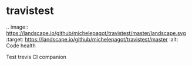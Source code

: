 # travistest

.. image:: https://landscape.io/github/michelepagot/travistest/master/landscape.svg
   :target: https://landscape.io/github/michelepagot/travistest/master
   :alt: Code health

Test trevis CI companion
